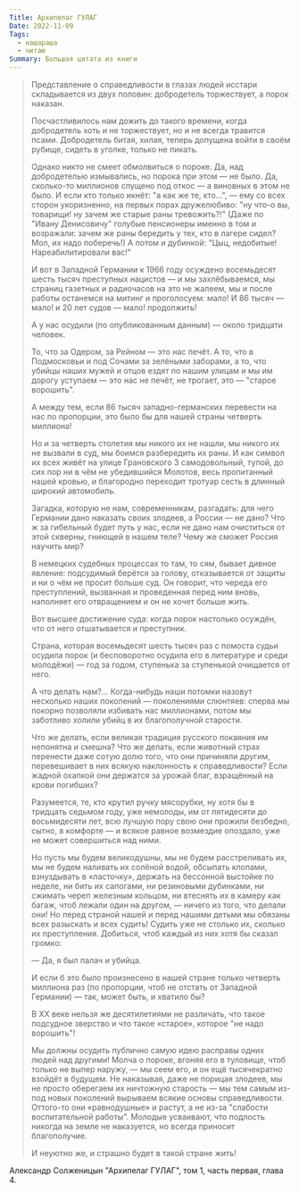 ```yaml
---
Title: Архипелаг ГУЛАГ
Date: 2022-11-09
Tags:
  - нашараша
  - читаю
Summary: Большая цитата из книги
---
```


> Представление о справедливости в глазах людей исстари складывается из двух половин: добродетель торжествует, а порок наказан.
>
> Посчастливилось нам дожить до такого времени, когда добродетель хоть и не торжествует, но и не всегда травится псами. Добродетель битая, хилая, теперь допущена войти в своём рубище, сидеть в уголке, только не пикать.
>
> Однако никто не смеет обмолвиться о пороке. Да, над добродетелью измывались, но порока при этом — не было. Да, сколько-то миллионов спущено под откос — а виновных в этом не было. И если кто только икнёт: "а как же те, кто…", — ему со всех сторон укоризненно, на первых порах дружелюбиво: "ну что-о вы, товарищи! ну зачем же старые раны тревожить?!" (Даже по "Ивану Денисовичу" голубые пенсионеры именно в том и возражали: зачем же раны бередить у тех, кто в лагере сидел? Мол, их надо поберечь!) А потом и дубинкой: "Цыц, недобитые! Нареабилитировали вас!"
>
> И вот в Западной Германии к 1966 году осуждено восемьдесят шесть тысяч преступных нацистов — и мы захлёбываемся, мы страниц газетных и радиочасов на это не жалеем, мы и после работы останемся на митинг и проголосуем: мало! И 86 тысяч — мало! и 20 лет судов — мало! продолжить!
>
> А у нас осудили (по опубликованным данным) — около тридцати человек.
>
> То, что за Одером, за Рейном — это нас печёт. А то, что в Подмосковьи и под Сочами за зелёными заборами, а то, что убийцы наших мужей и отцов ездят по нашим улицам и мы им дорогу уступаем — это нас не печёт, не трогает, это — "старое ворошить".
>
> А между тем, если 86 тысяч западно-германских перевести на нас по пропорции, это было бы для нашей страны четверть миллиона!
>
> Но и за четверть столетия мы никого их не нашли, мы никого их не вызвали в суд, мы боимся разбередить их раны. И как символ их всех живёт на улице Грановского 3 самодовольный, тупой, до сих пор ни в чём не убедившийся Молотов, весь пропитанный нашей кровью, и благородно переходит тротуар сесть в длинный широкий автомобиль.
>
> Загадка, которую не нам, современникам, разгадать: для чего Германии дано наказать своих злодеев, а России — не дано? Что ж за гибельный будет путь у нас, если не дано нам очиститься от этой скверны, гниющей в нашем теле? Чему же сможет Россия научить мир?
>
> В немецких судебных процессах то там, то сям, бывает дивное явление: подсудимый берётся за голову, отказывается от защиты и ни о чём не просит больше суд. Он говорит, что череда его преступлений, вызванная и проведенная перед ним вновь, наполняет его отвращением и он не хочет больше жить.
>
> Вот высшее достижение суда: когда порок настолько осуждён, что от него отшатывается и преступник.
> 
> Страна, которая восемьдесят шесть тысяч раз с помоста судьи осудила порок (и бесповоротно осудила его в литературе и среди молодёжи) — год за годом, ступенька за ступенькой очищается от него.
> 
> А что делать нам?… Когда-нибудь наши потомки назовут несколько наших поколений — поколениями слюнтяев: сперва мы покорно позволяли избивать нас миллионами, потом мы заботливо холили убийц в их благополучной старости.
> 
> Что же делать, если великая традиция русского покаяния им непонятна и смешна? Что же делать, если животный страх перенести даже сотую долю того, что они причиняли другим, перевешивает в них всякую наклонность к справедливости? Если жадной охапкой они держатся за урожай благ, взращённый на крови погибших?
>
> Разумеется, те, кто крутил ручку мясорубки, ну хотя бы в тридцать седьмом году, уже немолоды, им от пятидесяти до восьмидесяти лет, всю лучшую пору свою они прожили безбедно, сытно, в комфорте — и всякое равное возмездие опоздало, уже не может совершиться над ними.
>
> Но пусть мы будем великодушны, мы не будем расстреливать их, мы не будем наливать их солёной водой, обсыпать клопами, взнуздывать в «ласточку», держать на бессонной выстойке по неделе, ни бить их сапогами, ни резиновыми дубинками, ни сжимать череп железным кольцом, ни втеснять их в камеру как багаж, чтоб лежали один на другом, — ничего из того, что делали они! Но перед страной нашей и перед нашими детьми мы обязаны всех разыскать и всех судить! Судить уже не столько их, сколько их преступления. Добиться, чтоб каждый из них хотя бы сказал громко:
>
> — Да, я был палач и убийца.
>
> И если б это было произнесено в нашей стране только четверть миллиона раз (по пропорции, чтоб не отстать от Западной Германии) — так, может быть, и хватило бы?
>
> В ХХ веке нельзя же десятилетиями не различать, что такое подсудное зверство и что такое «старое», которое "не надо ворошить"!
>
> Мы должны осудить публично самую идею расправы одних людей над другими! Молча о пороке, вгоняя его в туловище, чтоб только не выпер наружу, — мы сеем его, и он ещё тысячекратно взойдёт в будущем. Не наказывая, даже не порицая злодеев, мы не просто оберегаем их ничтожную старость — мы тем самым из-под новых поколений вырываем всякие основы справедливости. Оттого-то они «равнодушные» и растут, а не из-за "слабости воспитательной работы". Молодые усваивают, что подлость никогда на земле не наказуется, но всегда приносит благополучие.
> 
> И неуютно же, и страшно будет в такой стране жить!

Александр Солженицын "Архипелаг ГУЛАГ", том 1, часть первая, глава 4.